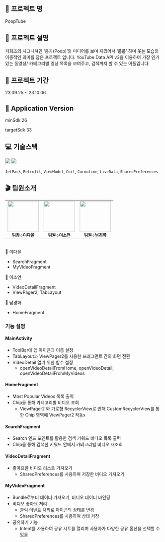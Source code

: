 ## 💩 프로젝트 명
PoopTube

## 📕 프로젝트 설명
저희조의 시그니쳐인 ‘응가(Poop)’와 미디어를 보며 재밌어서 ‘풉풉’ 하며 웃는 모습의 이중적인 의미를 담은 프로젝트 입니다.
YouTube Data API v3을 이용하여 가장 인기있는 동영상/ 카테고리별 영상 목록을 보여주고, 검색까지 할 수 있는 어플입니다.

## 📅 프로젝트 기간
23.09.25 ~ 23.10.06

## 📱 Application Version
minSdk 26

targetSdk 33

## 💻 기술스택
<img src="https://img.shields.io/badge/Kotlin-7F52FF?style=flat&logo=kotlin&logoColor=white"> <img src="https://img.shields.io/badge/Android-3DDC84?style=flat&logo=android&logoColor=white"> </br>

`JetPack`, `Retrofit`, `ViewModel`, `Coil`, `Coroutine`, `LiveData`, `SharedPreferences`


## 🎬 팀원소개
<table>
  <tbody>
    <tr>
      <td align="center">
        <a href="https://github.com/ouowinnie">
            <img src="https://avatars.githubusercontent.com/u/139089298?v=4" width="100px;"><br /><sub>
            <b>팀장 : 이다을</b><br />
        </a>
      </td>
      <td align="center">
        <a href="https://github.com/ars-yeon">
            <img src="https://avatars.githubusercontent.com/u/68272722?v=4" width="100px;"><br /><sub>
            <b>팀원 : 이소연</b></sub>
        </a>
      </td>
      <td align="center">
        <a href="https://github.com/KyungHwa0">
            <img src="https://avatars.githubusercontent.com/u/124041716?v=4" width="100px;"><br /><sub>
            <b>팀원 : 남경화</b></sub>
        </a>
      </td>        
     <tr/>
  </tbody>
</table>

##
💩 이다을
- SearchFragment
- MyVideoFragment

💩 이소연
- VideoDetailFragment
- ViewPager2, TabLayout

💩 남경화
- HomeFragment

### 기능 설명
#### MainActivity
- ToolBar에 앱 아이콘과 이름 설정
- TabLayout과 ViewPager2를 사용한 프래그먼트 간의 화면 전환
- VideoDetail 열기 위한 함수 설정
  - openVideoDetailFromHome, openVideoDetail, openVideoDetailFromMyVideos

#### HomeFragment
- Most Popular Videos 목록 출력
- Chip을 통해 카테고리별 비디오 조회
  - ViewPager2 와 가로형 RecyclerView로 인해 CustomRecyclerView를 통한 Chip 영역에 ViewPager2 작동x

#### SearchFragment
- Search 엔드 포인트를 활용한 검색 키워드 비디오 목록 출력
- Chip을 통해 검색한 키워드 안에서 카테고리별 비디오 재조회

#### VideoDetailFragment
- 좋아요한 비디오 리스트 가져오기
  - SharedPreferences를 사용하여 저장한 비디오 가져오기

#### MyVideoFragment
- Bundle로부터 데이터 가져오기, 비디오 데이터 바인딩
- 비디오 좋아요 처리
  - 클릭 이벤트 처리로 아이콘의 상태를 변경
  - SharedPreferences를 사용하여 상태 저장
- 공유하기 기능
  - Intent를 사용하여 공유 시트를 열리며 사용자가 다양한 공유 옵션을 선택할 수 있음